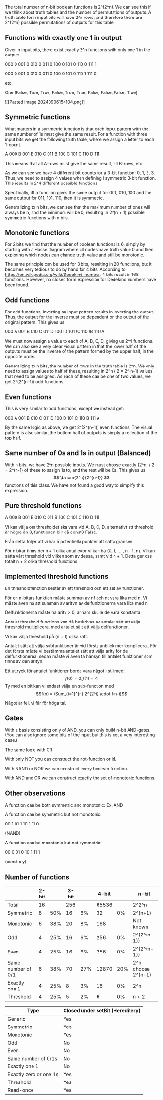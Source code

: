 The total number of n-bit boolean functions is 2^(2^n). We can see this if we think about truth tables and the number of permutations of outputs. A truth table for n input bits will have 2^n rows, and therefore there are 2^(2^n) possible permutations of outputs for this table.

## Functions with exactly one 1 in output

Given n input bits, there exist exactly 2^n functions with only one 1 in the output:

000 0
001 0
010 0
011 0
100 0
101 0
110 0
111 1

000 0
001 0
010 0
011 0
100 0
101 0
110 1
111 0

etc.

One [False, True, True, False, True, True, False, False, False, True]

![[Pasted image 20240906154104.png]]

## Symmetric functions

What matters in a symmetric function is that each input pattern with the same number of 1s must give the same result.
For a function with three input bits we get the following truth table, where we assign a letter to each 1-count.

A 000
B 001
B 010
C 011
B 100
C 101
C 110
D 111

This means that all A-rows must give the same result, all B-rows, etc.

As we can see we have 4 different bit-counts for a 3-bit function: 0, 1, 2, 3. Thus, we need to assign 4 values when defining i symmetric 3-bit function. This results in 2^4 different possible functions.

Specifically, iff a function gives the same output for 001, 010, 100 and the same output for 011, 101, 110, then it is symmetric.

Generalizing to n bits, we can see that the maximum number of ones will always be n, and the minimum will be 0, resulting in 2^(n + 1) possible symmetric functions with n bits.

## Monotonic functions

For 2 bits we find that the number of boolean functions is 6, simply by starting with a Hasse diagram where all nodes have truth value 0 and then exploring which nodes can change truth value and still be monotonic.

The same principle can be used for 3 bits, resulting in 20 functions, but it becomes very tedious to do by hand for 4 bits. According to https://en.wikipedia.org/wiki/Dedekind_number, 4 bits result in 168 functions. However, no closed form expression for Dedekind numbers have been found.

## Odd functions

For odd functions, inverting an input pattern results in inverting the output. Thus, the output for the inverse must be dependent on the output of the original pattern. This gives us:

000  A
001  B
010  C
011  D
100 !D
101 !C
110 !B
111 !A

We must now assign a value to each of A, B, C, D, giving us 2^4 functions. We can also see a very clear visual pattern in that the lower half of the outputs must be the inverse of the pattern formed by the upper half, in the opposite order.

Generalizing to n bits, the number of rows in the truth table is 2^n. We only need to assign values to half of these, resulting in 2^n / 2 = 2^(n-1) values that need to be assigned. As each of these can be one of two values, we get 2^(2^(n-1)) odd functions.

## Even functions

This is very similar to odd functions, except we instead get:

000 A
001 B
010 C
011 D
100 D
101 C
110 B
111 A

By the same logic as above, we get 2^(2^(n-1)) even functions. The visual pattern is also similar, the bottom half of outputs is simply a reflection of the top half.

## Same number of 0s and 1s in output (Balanced)

With n bits, we have 2^n possible inputs. We must choose exactly (2^n) / 2 = 2^(n-1) of these to assign 1s to, and the rest will be 0s. This gives us 
$$ \binom{2^n}{2^{n-1}} $$
functions of this class. We have not found a good way to simplify this expression.

## Pure threshold functions

A 000
B 001
B 010
C 011
B 100
C 101
C 110
D 111

Vi kan välja om thresholdet ska vara vid A, B, C, D, alternativt att threshold är högre än 3, funktionen blir då const3 False.

Från detta följer att vi har 5 potentiella punkter att sätta gränsen.

För n bitar finns det n + 1 olika antal ettor vi kan ha (0, 1, ... , n - 1, n). Vi kan sätta vårt threshold vid vilken som av dessa, samt vid n + 1. Detta ger oss totalt n + 2 olika threshold functions.

## Implemented threshold functions

En thresholdfunction består av ett threshold och ett set av funktioner.

För en n-bitars funktion måste summan av nf och nt vara lika med n. Vi måste även ha att summan av arityn av delfunktionerna vara lika med n.

Delfunktionerna måste ha arity > 0, annars skulle de vara konstanta.

Antalet threshold functions kan då beskrivas av antalet sätt att välja threshold multiplicerat med antalet sätt att välja delfunktioner.

Vi kan välja threshold på (n + 1) olika sätt.

Antalet sätt att välja subfunktioner är vid första anblick mer komplicerat. För det första måste vi bestämma antalet sätt att välja arity för de delfunktionerna, sedan måste vi även ta hänsyn till antalet funktioner som finns av den arityn.

Ett uttryck för antalet funktioner borde vara något i stil med:
$$f(0) = 0, f(1) = 4$$
Ty med en bit kan vi endast välja en sub-function med 
$$f(n) = \Sum_{i=1}^{n} 2^{2^i} \cdot f(n-i)$$

Något är fel, vi får för höga tal.

## Gates

With a basis consisting only of AND, you can only build n-bit AND-gates. (You can also ignore some bits of the input but this is not a very interesting case.)

The same logic with OR.

With only NOT you can construct the not-function or id.

With NAND or NOR we can construct every boolean function.

With AND and OR we can construct exactly the set of monotonic functions.

## Other observations

A function can be both symmetric and monotonic: Ex. AND

A function can be symmetric but not monotonic:

00 1
01 1
10 1
11 0

(NAND)

A function can be monotonic but not symmetric:

00 0
01 0
10 1
11 1

(const x y)

## Number of functions

|                    | 2-bit |     | 3-bit |     | 4-bit |     | n-bit              |
| ------------------ | ----- | --- | ----- | --- | ----- | --- | ------------------ |
| Total              | 16    |     | 256   |     | 65536 |     | 2^2^n              |
| Symmetric          | 8     | 50% | 16    | 6%  | 32    | 0%  | 2^(n+1)            |
| Monotonic          | 6     | 38% | 20    | 8%  | 168   |     | Not known          |
| Odd                | 4     | 25% | 16    | 6%  | 256   | 0%  | 2^(2^(n-1))        |
| Even               | 4     | 25% | 16    | 6%  | 256   | 0%  | 2^(2^(n-1))        |
| Same number of 0/1 | 6     | 38% | 70    | 27% | 12870 | 20% | 2^n choose 2^(n-1) |
| Exactly one 1      | 4     | 25% | 8     | 3%  | 16    | 0%  | 2^n                |
| Threshold          | 4     | 25% | 5     | 2%  | 6     | 0%  | n + 2              |


| Type                   | Closed under setBit (Hereditery) |
| ---------------------- | -------------------------------- |
| Generic                | Yes                              |
| Symmetric              | Yes                              |
| Monotonic              | Yes                              |
| Odd                    | No                               |
| Even                   | No                               |
| Same number of 0/1s    | No                               |
| Exactly one 1          | No                               |
| Exactly zero or one 1s | Yes                              |
| Threshold              | Yes                              |
| Read-once              | Yes                              |
